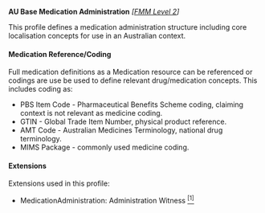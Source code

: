 **AU Base Medication Administration**  *[[FMM Level 2](guidance.html)]*

This profile defines a medication administration structure including core localisation concepts for use in an Australian context. 

#### Medication Reference/Coding
Full medication definitions as a Medication resource can be referenced or codings are use be used to define relevant drug/medication concepts. This includes coding as:
* PBS Item Code - Pharmaceutical Benefits Scheme coding, claiming context is not relevant as medicine coding.
* GTIN - Global Trade Item Number, physical product reference.
* AMT Code - Australian Medicines Terminology, national drug terminology.
* MIMS Package - commonly used medicine coding.

#### Extensions
Extensions used in this profile:
* MedicationAdministration: Administration Witness [<sup>[1]</sup>](http://hl7.org.au/fhir/StructureDefinition/StructureDefinition-medication-administration-witness.html)


